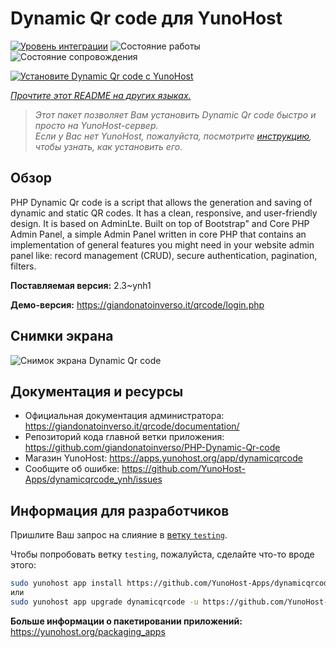 <!--
Важно: этот README был автоматически сгенерирован <https://github.com/YunoHost/apps/tree/master/tools/readme_generator>
Он НЕ ДОЛЖЕН редактироваться вручную.
-->

# Dynamic Qr code для YunoHost

[![Уровень интеграции](https://apps.yunohost.org/badge/integration/dynamicqrcode)](https://ci-apps.yunohost.org/ci/apps/dynamicqrcode/)
![Состояние работы](https://apps.yunohost.org/badge/state/dynamicqrcode)
![Состояние сопровождения](https://apps.yunohost.org/badge/maintained/dynamicqrcode)

[![Установите Dynamic Qr code с YunoHost](https://install-app.yunohost.org/install-with-yunohost.svg)](https://install-app.yunohost.org/?app=dynamicqrcode)

*[Прочтите этот README на других языках.](./ALL_README.md)*

> *Этот пакет позволяет Вам установить Dynamic Qr code быстро и просто на YunoHost-сервер.*  
> *Если у Вас нет YunoHost, пожалуйста, посмотрите [инструкцию](https://yunohost.org/install), чтобы узнать, как установить его.*

## Обзор

PHP Dynamic Qr code is a script that allows the generation and saving of dynamic and static QR codes. It has a clean, responsive, and user-friendly design. It is based on AdminLte. Built on top of Bootstrap" and Core PHP Admin Panel, a simple Admin Panel written in core PHP that contains an implementation of general features you might need in your website admin panel like: record management (CRUD), secure authentication, pagination, filters.

**Поставляемая версия:** 2.3~ynh1

**Демо-версия:** <https://giandonatoinverso.it/qrcode/login.php>

## Снимки экрана

![Снимок экрана Dynamic Qr code](./doc/screenshots/screenshot.png)

## Документация и ресурсы

- Официальная документация администратора: <https://giandonatoinverso.it/qrcode/documentation/>
- Репозиторий кода главной ветки приложения: <https://github.com/giandonatoinverso/PHP-Dynamic-Qr-code>
- Магазин YunoHost: <https://apps.yunohost.org/app/dynamicqrcode>
- Сообщите об ошибке: <https://github.com/YunoHost-Apps/dynamicqrcode_ynh/issues>

## Информация для разработчиков

Пришлите Ваш запрос на слияние в [ветку `testing`](https://github.com/YunoHost-Apps/dynamicqrcode_ynh/tree/testing).

Чтобы попробовать ветку `testing`, пожалуйста, сделайте что-то вроде этого:

```bash
sudo yunohost app install https://github.com/YunoHost-Apps/dynamicqrcode_ynh/tree/testing --debug
или
sudo yunohost app upgrade dynamicqrcode -u https://github.com/YunoHost-Apps/dynamicqrcode_ynh/tree/testing --debug
```

**Больше информации о пакетировании приложений:** <https://yunohost.org/packaging_apps>
